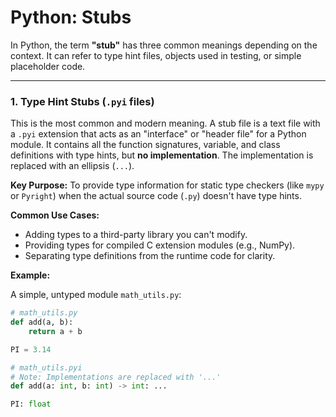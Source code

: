 # Python: Stubs

In Python, the term **"stub"** has three common meanings depending on the context. It can refer to type hint files, objects used in testing, or simple placeholder code.

---

### 1. Type Hint Stubs (`.pyi` files)

This is the most common and modern meaning. A stub file is a text file with a `.pyi` extension that acts as an "interface" or "header file" for a Python module. It contains all the function signatures, variable, and class definitions with type hints, but **no implementation**. The implementation is replaced with an ellipsis (`...`).

**Key Purpose:** To provide type information for static type checkers (like `mypy` or `Pyright`) when the actual source code (`.py`) doesn't have type hints.

**Common Use Cases:**
*   Adding types to a third-party library you can't modify.
*   Providing types for compiled C extension modules (e.g., NumPy).
*   Separating type definitions from the runtime code for clarity.

**Example:**

A simple, untyped module `math_utils.py`:
```python
# math_utils.py
def add(a, b):
    return a + b

PI = 3.14

# math_utils.pyi
# Note: Implementations are replaced with '...'
def add(a: int, b: int) -> int: ...

PI: float